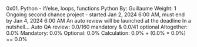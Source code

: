 0x01. Python - if/else, loops, functions
Python
 By: Guillaume
 Weight: 1
 Ongoing second chance project - started Jan 2, 2024 6:00 AM, must end by Jan 4, 2024 6:00 AM
 An auto review will be launched at the deadline
In a nutshell…
Auto QA review: 0.0/160 mandatory & 0.0/41 optional
Altogether:  0.0%
Mandatory: 0.0%
Optional: 0.0%
Calculation:  0.0% + (0.0% * 0.0%)  == 0.0%
